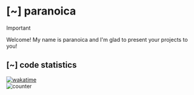# [~] paranoica
> [!IMPORTANT]
> Welcome! My name is paranoica and I'm glad to present your projects to you!
> 
## [~] code statistics
[![wakatime](https://wakatime.com/share/@paranoica/36f36012-3b20-4eb2-aa23-3aebf7127ac5.svg)](https://wakatime.com/@paranoica)<br/>
![counter](https://moe-counter.glitch.me/get/@paranoica?theme=rule34)<br/>
